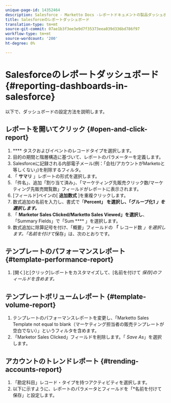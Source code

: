 ```yaml
---
unique-page-id: 14352464
description: Salesforce - Marketto Docs -レポートドキュメントの製品ダッシュボード
title: Salesforceのレポートダッシュボード
translation-type: tm+mt
source-git-commit: 07ae1b3f3ee3e9d7f35373eea039d336bd786f97
workflow-type: tm+mt
source-wordcount: '200'
ht-degree: 0%

---
```



# Salesforceのレポートダッシュボード {#reporting-dashboards-in-salesforce}

以下で、ダッシュボードの設定方法を説明します。

## レポートを開いてクリック {#open-and-click-report}

1. **** タスクおよびイベントのレコードタイプを選択します。
1. 目的の期間と階層構造に基づいて、レポートのパラメーターを定義します。
1. Salesforceに記録される内部電子メール(例：「会社/アカウントがMarketoと等しくない」)を削除するフィルタ。
1. 「 **サマリ** 」レポートの形式を選択します。
1. 「件名」、追加「割り当て済み」、「マーケティング先販売クリック数/マーケティング先販売閲覧数」フィールドがレポートに表示されます。
1. [フィールド]ペインの[ **追加数式** ]を重複クリックします。
1. 数式追加の名前を入力し、書式で「**Percent」 **を選択し、「**&#x200B;グループ化1 *」を選択します。***
1. 「 **Marketor Sales Clicked/Marketto Sales Viewed」を選択し**、「Summary Fields」で「Sum **** 」を選択します。
1. 数式追加に除算記号を付け、「概要」フィールドの **「** レコード数 *」を選択します。「名前を付けて*&#x200B;保存」は、次のとおりです。

## テンプレートのパフォーマンスレポート {#template-performance-report}

1. [開く]と[クリック]レポートをカスタマイズして、[名前を付けて *保存]のフィールドを含めます。*

## テンプレートボリュームレポート {#template-volume-report}

1. テンプレートのパフォーマンスレポートを変更し、「Marketto Sales Template not equal to blank（マーケティング担当者の販売テンプレートが空白でない）」というフィルタを含めます。
1. 「Marketor Sales Clicked」フィールドを削除します。「 *Save As*」を選択します。

## アカウントのトレンドレポート {#trending-accounts-report}

1. 「勘定科目」レコード・タイプを持つアクティビティを選択します。
1. 以下に示すように、レポートのパラメータとフィールドを「*名前を付けて保存」と設定します。

